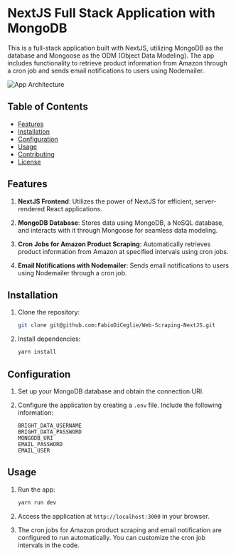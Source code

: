 # NextJS Full Stack Application with MongoDB

This is a full-stack application built with NextJS, utilizing MongoDB as the database and Mongoose as the ODM (Object Data Modeling). The app includes functionality to retrieve product information from Amazon through a cron job and sends email notifications to users using Nodemailer.

![App Architecture](/public/assets/pictureapp)

## Table of Contents

- [Features](#features)
- [Installation](#installation)
- [Configuration](#configuration)
- [Usage](#usage)
- [Contributing](#contributing)
- [License](#license)

## Features

1. **NextJS Frontend**: Utilizes the power of NextJS for efficient, server-rendered React applications.

2. **MongoDB Database**: Stores data using MongoDB, a NoSQL database, and interacts with it through Mongoose for seamless data modeling.

3. **Cron Jobs for Amazon Product Scraping**: Automatically retrieves product information from Amazon at specified intervals using cron jobs.

4. **Email Notifications with Nodemailer**: Sends email notifications to users using Nodemailer through a cron job.

## Installation

1. Clone the repository:

   ```bash
   git clone git@github.com:FabioDiCeglie/Web-Scraping-NextJS.git
   ```

2. Install dependencies:
   ```bash
   yarn install
   ```

## Configuration

1. Set up your MongoDB database and obtain the connection URI.

2. Configure the application by creating a `.env` file. Include the following information:

   ```env
   BRIGHT_DATA_USERNAME
   BRIGHT_DATA_PASSWORD
   MONGODB_URI
   EMAIL_PASSWORD
   EMAIL_USER
   ```

## Usage

1. Run the app:

   ```bash
   yarn run dev
   ```

2. Access the application at `http://localhost:3000` in your browser.

3. The cron jobs for Amazon product scraping and email notification are configured to run automatically. You can customize the cron job intervals in the code.
